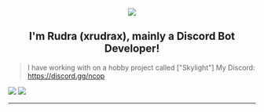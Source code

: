 <div align="center" style"border-radius:15px">
  <a href="https://discord.gg/5dUb7M2qCj" title="Discord Server" target="_blank">
    <img src="https://cdn.discordapp.com/banners/1069185336913170503/5d74ce8347210fb362c092292c85a184.png" style"width: 100%;border-radius:15px">
  </a>
</div>

## <div align="center">I'm Rudra (xrudrax), mainly a Discord Bot Developer!</div>  

> I have working with on a hobby project called ["Skylight"]
> My Discord: https://discord.gg/ncop

<a href="https://discord.com/users/915930776288247820/"><img src="https://discord.c99.nl/widget/theme-3/915930776288247820.png"></a> <a href="https://discord.gg/ncop"><img src="https://discord.com/api/guilds/1162359083102384189/widget.png?style=banner2"></a>

***

